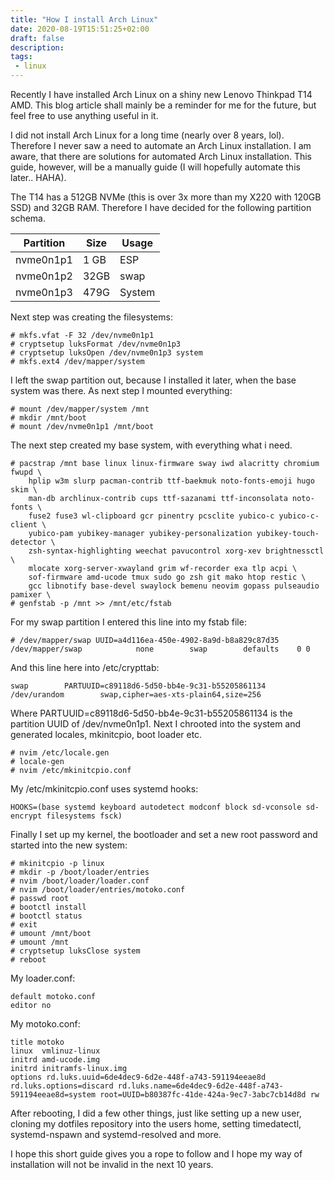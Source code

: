 ```yaml
---
title: "How I install Arch Linux"
date: 2020-08-19T15:51:25+02:00
draft: false
description:
tags:
 - linux
---
```


Recently I have installed Arch Linux on a shiny new Lenovo Thinkpad T14 AMD.
This blog article shall mainly be a reminder for me for the future,
but feel free to use anything useful in it.

I did not install Arch Linux for a long time (nearly over 8 years, lol).
Therefore I never saw a need to automate an Arch Linux installation.
I am aware, that there are solutions for automated Arch Linux installation.
This guide, however, will be a manually guide (I will hopefully automate this later.. HAHA).

The T14 has a 512GB NVMe (this is over 3x more than my X220 with 120GB SSD) and 32GB RAM.
Therefore I have decided for the following partition schema.

| Partition | Size | Usage |
| ---- | ---- | ---- |
| nvme0n1p1 | 1 GB | ESP |
| nvme0n1p2 | 32GB | swap |
| nvme0n1p3 | 479G | System |


Next step was creating the filesystems:

```
# mkfs.vfat -F 32 /dev/nvme0n1p1
# cryptsetup luksFormat /dev/nvme0n1p3
# cryptsetup luksOpen /dev/nvme0n1p3 system
# mkfs.ext4 /dev/mapper/system
```

I left the swap partition out, because I installed it later, when the base system was there.
As next step I mounted everything:

```
# mount /dev/mapper/system /mnt
# mkdir /mnt/boot
# mount /dev/nvme0n1p1 /mnt/boot
```

The next step created my base system, with everything what i need.

```
# pacstrap /mnt base linux linux-firmware sway iwd alacritty chromium fwupd \
	hplip w3m slurp pacman-contrib ttf-baekmuk noto-fonts-emoji hugo skim \
	man-db archlinux-contrib cups ttf-sazanami ttf-inconsolata noto-fonts \
	fuse2 fuse3 wl-clipboard gcr pinentry pcsclite yubico-c yubico-c-client \
	yubico-pam yubikey-manager yubikey-personalization yubikey-touch-detector \
	zsh-syntax-highlighting weechat pavucontrol xorg-xev brightnessctl \
	mlocate xorg-server-xwayland grim wf-recorder exa tlp acpi \
	sof-firmware amd-ucode tmux sudo go zsh git mako htop restic \
	gcc libnotify base-devel swaylock bemenu neovim gopass pulseaudio pamixer \
# genfstab -p /mnt >> /mnt/etc/fstab
```

For my swap partition I entered this line into my fstab file:
```
# /dev/mapper/swap UUID=a4d116ea-450e-4902-8a9d-b8a829c87d35
/dev/mapper/swap          	none      	swap      	defaults  	0 0
```

And this line here into /etc/crypttab:
```
swap		PARTUUID=c89118d6-5d50-bb4e-9c31-b55205861134				/dev/urandom		swap,cipher=aes-xts-plain64,size=256
```

Where PARTUUID=c89118d6-5d50-bb4e-9c31-b55205861134 is the partition UUID of /dev/nvme0n1p1.
Next I chrooted into the system and generated locales, mkinitcpio, boot loader etc.

```
# nvim /etc/locale.gen
# locale-gen
# nvim /etc/mkinitcpio.conf
```

My /etc/mkinitcpio.conf uses systemd hooks:
```
HOOKS=(base systemd keyboard autodetect modconf block sd-vconsole sd-encrypt filesystems fsck)
```

Finally I set up my kernel, the bootloader and set a new root password and started into the new system:

```
# mkinitcpio -p linux
# mkdir -p /boot/loader/entries
# nvim /boot/loader/loader.conf
# nvim /boot/loader/entries/motoko.conf
# passwd root
# bootctl install
# bootctl status
# exit
# umount /mnt/boot
# umount /mnt
# cryptsetup luksClose system
# reboot
```

My loader.conf:
```
default motoko.conf
editor no
```

My motoko.conf:
```
title motoko
linux  vmlinuz-linux
initrd amd-ucode.img
initrd initramfs-linux.img
options rd.luks.uuid=6de4dec9-6d2e-448f-a743-591194eeae8d rd.luks.options=discard rd.luks.name=6de4dec9-6d2e-448f-a743-591194eeae8d=system root=UUID=b80387fc-41de-424a-9ec7-3abc7cb14d8d rw
```


After rebooting, I did a few other things, just like setting up a new user, cloning my dotfiles repository into the users home, setting timedatectl,
systemd-nspawn and systemd-resolved and more.

I hope this short guide gives you a rope to follow and I hope my way of installation will not be invalid in the next 10 years.
